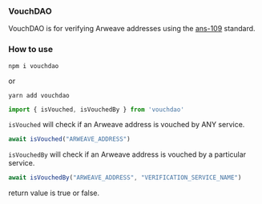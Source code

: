 ### VouchDAO

VouchDAO is for verifying Arweave addresses using the <a href="https://github.com/ArweaveTeam/arweave-standards/blob/ans-109/ans/ANS-109.md">ans-109</a> standard.

### How to use

`npm i vouchdao`

or

`yarn add vouchdao`

```js
import { isVouched, isVouchedBy } from 'vouchdao'
```

`isVouched` will check if an Arweave address is vouched by ANY service.

```js
await isVouched("ARWEAVE_ADDRESS")
```


`isVouchedBy` will check if an Arweave address is vouched by a particular service.

```js
await isVouchedBy("ARWEAVE_ADDRESS", "VERIFICATION_SERVICE_NAME")
```

return value is true or false.
